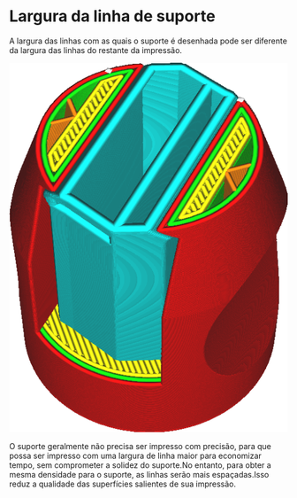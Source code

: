 Largura da linha de suporte
====
A largura das linhas com as quais o suporte é desenhada pode ser diferente da largura das linhas do restante da impressão.

![As linhas de suporte são mais amplas que o restante das linhas](../../../articles/images/support_line_width.png)

O suporte geralmente não precisa ser impresso com precisão, para que possa ser impresso com uma largura de linha maior para economizar tempo, sem comprometer a solidez do suporte.No entanto, para obter a mesma densidade para o suporte, as linhas serão mais espaçadas.Isso reduz a qualidade das superfícies salientes de sua impressão.